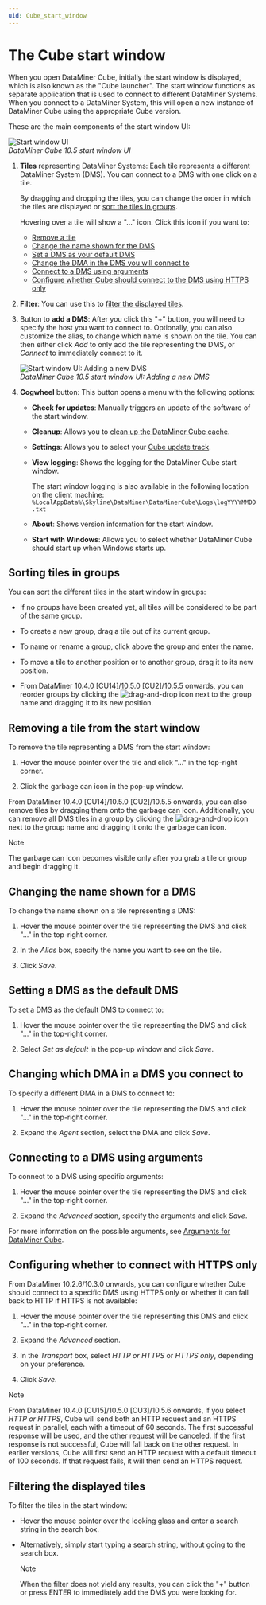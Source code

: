 ```yaml
---
uid: Cube_start_window
---
```


# The Cube start window

When you open DataMiner Cube, initially the start window is displayed, which is also known as the "Cube launcher". The start window functions as separate application that is used to connect to different DataMiner Systems. When you connect to a DataMiner System, this will open a new instance of DataMiner Cube using the appropriate Cube version.

These are the main components of the start window UI:

![Start window UI](~/dataminer/images/start_window_UI.png)<br>*DataMiner Cube 10.5 start window UI*

1. **Tiles** representing DataMiner Systems: Each tile represents a different DataMiner System (DMS). You can connect to a DMS with one click on a tile.

   By dragging and dropping the tiles, you can change the order in which the tiles are displayed or [sort the tiles in groups](#sorting-tiles-in-groups).

   Hovering over a tile will show a "..." icon. Click this icon if you want to:

   - [Remove a tile](#removing-a-tile-from-the-start-window)
   - [Change the name shown for the DMS](#changing-the-name-shown-for-a-dms)
   - [Set a DMS as your default DMS](#setting-a-dms-as-the-default-dms)
   - [Change the DMA in the DMS you will connect to](#changing-which-dma-in-a-dms-you-connect-to)
   - [Connect to a DMS using arguments](#connecting-to-a-dms-using-arguments)
   - [Configure whether Cube should connect to the DMS using HTTPS only](#configuring-whether-to-connect-with-https-only)

1. **Filter**: You can use this to [filter the displayed tiles](#filtering-the-displayed-tiles).

1. Button to **add a DMS**: After you click this "+" button, you will need to specify the host you want to connect to. Optionally, you can also customize the alias, to change which name is shown on the tile. You can then either click *Add* to only add the tile representing the DMS, or *Connect* to immediately connect to it.

   ![Start window UI: Adding a new DMS](~/dataminer/images/Start_window_new_DMS.png)<br>*DataMiner Cube 10.5 start window UI: Adding a new DMS*

1. **Cogwheel** button: This button opens a menu with the following options:

   - **Check for updates**: Manually triggers an update of the software of the start window.

   - **Cleanup**: Allows you to [clean up the DataMiner Cube cache](xref:Cleaning_up_the_DataMiner_Cube_desktop_app_cache).

   - **Settings**: Allows you to select your [Cube update track](xref:Upgrading_Cube#selecting-your-cube-update-track).

   - **View logging**: Shows the logging for the DataMiner Cube start window.

     The start window logging is also available in the following location on the client machine: `%LocalAppData%\Skyline\DataMiner\DataMinerCube\Logs\logYYYYMMDD.txt`

   - **About**: Shows version information for the start window.

   - **Start with Windows**: Allows you to select whether DataMiner Cube should start up when Windows starts up.

## Sorting tiles in groups

You can sort the different tiles in the start window in groups:

- If no groups have been created yet, all tiles will be considered to be part of the same group.

- To create a new group, drag a tile out of its current group.

- To name or rename a group, click above the group and enter the name.

- To move a tile to another position or to another group, drag it to its new position.

- From DataMiner 10.4.0 [CU14]/10.5.0 [CU2]/10.5.5 onwards<!--RN 41203-->, you can reorder groups by clicking the ![drag-and-drop](~/dataminer/images/drag-and-drop.png) icon next to the group name and dragging it to its new position.

## Removing a tile from the start window

To remove the tile representing a DMS from the start window:

1. Hover the mouse pointer over the tile and click "..." in the top-right corner.

1. Click the garbage can icon in the pop-up window.

From DataMiner 10.4.0 [CU14]/10.5.0 [CU2]/10.5.5 onwards<!--RN 41203-->, you can also remove tiles by dragging them onto the garbage can icon. Additionally, you can remove all DMS tiles in a group by clicking the ![drag-and-drop](~/dataminer/images/drag-and-drop.png) icon next to the group name and dragging it onto the garbage can icon.

> [!NOTE]
> The garbage can icon becomes visible only after you grab a tile or group and begin dragging it.

## Changing the name shown for a DMS

To change the name shown on a tile representing a DMS:

1. Hover the mouse pointer over the tile representing the DMS and click "..." in the top-right corner.

1. In the *Alias* box, specify the name you want to see on the tile.

1. Click *Save*.

## Setting a DMS as the default DMS

To set a DMS as the default DMS to connect to:

1. Hover the mouse pointer over the tile representing the DMS and click "..." in the top-right corner.

1. Select *Set as default* in the pop-up window and click *Save*.

## Changing which DMA in a DMS you connect to

To specify a different DMA in a DMS to connect to:

1. Hover the mouse pointer over the tile representing the DMS and click "..." in the top-right corner.

1. Expand the *Agent* section, select the DMA and click *Save*.

## Connecting to a DMS using arguments

To connect to a DMS using specific arguments:

1. Hover the mouse pointer over the tile representing the DMS and click "..." in the top-right corner.

1. Expand the *Advanced* section, specify the arguments and click *Save*.

For more information on the possible arguments, see [Arguments for DataMiner Cube](xref:Options_for_opening_DataMiner_Cube).

## Configuring whether to connect with HTTPS only

From DataMiner 10.2.6/10.3.0 onwards, you can configure whether Cube should connect to a specific DMS using HTTPS only or whether it can fall back to HTTP if HTTPS is not available:

1. Hover the mouse pointer over the tile representing this DMS and click "..." in the top-right corner.

1. Expand the *Advanced* section.

1. In the *Transport* box, select *HTTP or HTTPS* or *HTTPS only*, depending on your preference.

1. Click *Save*.

> [!NOTE]
> From DataMiner 10.4.0 [CU15]/10.5.0 [CU3]/10.5.6 onwards<!--RN 42716-->, if you select *HTTP or HTTPS*, Cube will send both an HTTP request and an HTTPS request in parallel, each with a timeout of 60 seconds. The first successful response will be used, and the other request will be canceled. If the first response is not successful, Cube will fall back on the other request. In earlier versions, Cube will first send an HTTP request with a default timeout of 100 seconds. If that request fails, it will then send an HTTPS request.

## Filtering the displayed tiles

To filter the tiles in the start window:

- Hover the mouse pointer over the looking glass and enter a search string in the search box.

- Alternatively, simply start typing a search string, without going to the search box.

  > [!NOTE]
  > When the filter does not yield any results, you can click the "+" button or press ENTER to immediately add the DMS you were looking for.
